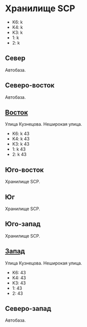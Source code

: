 # Хранилище SCP

* K6:   k
* K4:   k
* K3:   k
* 1:    k
* 2:    k

## Север

Автобаза.

## Северо-восток

Автобаза.

## [Восток](./10400085.md)

Улица Кузнецова.
Неширокая улица.

* K6:   k
        43
* K4:   k
        43
* K3:   k
        43
* 1:    k
        43
* 2:    k
        43

## Юго-восток

Хранилище SCP.

## Юг

Хранилище SCP.

## Юго-запад

Хранилище SCP.

## [Запад](./10380085.md)

Улица Кузнецова.
Неширокая улица.

* K6:   43
* K4:   43
* K3:   43
* 1:    43
* 2:    43

## Северо-запад

Автобаза.
